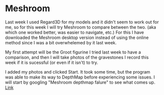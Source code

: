 # Meshroom
  Last week I used Regard3D for my models and it didn't seem to work out for me, so for this week I will try Meshroom to compare between the two. (aka which one worked better, was easier to navigate, etc.) For this I have downloaded the Meshroom desktop version instead of using the online method since I was a bit overwhelemed by it last week. 

  My first attempt will be the Groot figurine I tried last week to have a comparison, and then I will take photos of the gravestones I record this week if it is sucessful (or even if it isn't) to try.
  
  I added my photos and clicked Start. It took some time, but the program was able to make its way to DepthMap before experiencing some issues. I will start by googling "Meshroom depthmap falure" to see what comes up. [Link](https://www.youtube.com/watch?v=loSMrBWxb1o)
